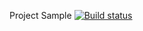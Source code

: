 Project Sample [![Build status](https://ci.appveyor.com/api/projects/status/3t6w415b1tl80cap?svg=true)](https://ci.appveyor.com/project/TatyanaMilyutkina/patterns)